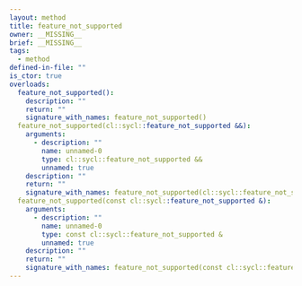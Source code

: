 ```yaml
---
layout: method
title: feature_not_supported
owner: __MISSING__
brief: __MISSING__
tags:
  - method
defined-in-file: ""
is_ctor: true
overloads:
  feature_not_supported():
    description: ""
    return: ""
    signature_with_names: feature_not_supported()
  feature_not_supported(cl::sycl::feature_not_supported &&):
    arguments:
      - description: ""
        name: unnamed-0
        type: cl::sycl::feature_not_supported &&
        unnamed: true
    description: ""
    return: ""
    signature_with_names: feature_not_supported(cl::sycl::feature_not_supported &&)
  feature_not_supported(const cl::sycl::feature_not_supported &):
    arguments:
      - description: ""
        name: unnamed-0
        type: const cl::sycl::feature_not_supported &
        unnamed: true
    description: ""
    return: ""
    signature_with_names: feature_not_supported(const cl::sycl::feature_not_supported &)
---
```


